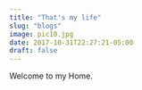 ```yaml
---
title: "That's my life"
slug: "blogs"
image: pic10.jpg
date: 2017-10-31T22:27:21-05:00
draft: false
---
```


Welcome to my Home.